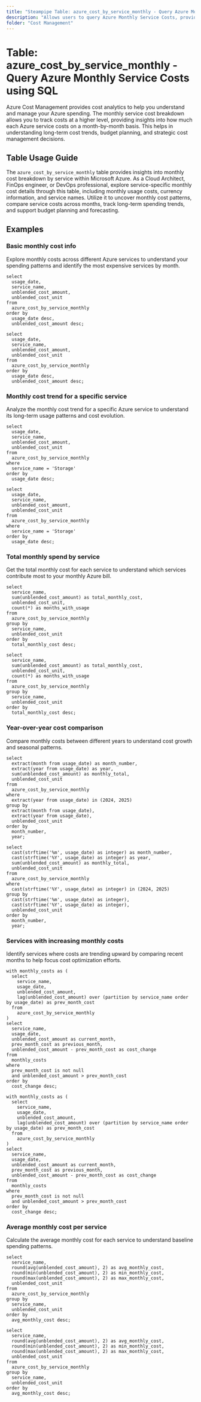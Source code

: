 ```yaml
---
title: "Steampipe Table: azure_cost_by_service_monthly - Query Azure Monthly Service Costs using SQL"
description: "Allows users to query Azure Monthly Service Costs, providing detailed cost breakdown by service on a monthly basis."
folder: "Cost Management"
---
```


# Table: azure_cost_by_service_monthly - Query Azure Monthly Service Costs using SQL

Azure Cost Management provides cost analytics to help you understand and manage your Azure spending. The monthly service cost breakdown allows you to track costs at a higher level, providing insights into how much each Azure service costs on a month-by-month basis. This helps in understanding long-term cost trends, budget planning, and strategic cost management decisions.

## Table Usage Guide

The `azure_cost_by_service_monthly` table provides insights into monthly cost breakdown by service within Microsoft Azure. As a Cloud Architect, FinOps engineer, or DevOps professional, explore service-specific monthly cost details through this table, including monthly usage costs, currency information, and service names. Utilize it to uncover monthly cost patterns, compare service costs across months, track long-term spending trends, and support budget planning and forecasting.

## Examples

### Basic monthly cost info

Explore monthly costs across different Azure services to understand your spending patterns and identify the most expensive services by month.

```sql+postgres
select
  usage_date,
  service_name,
  unblended_cost_amount,
  unblended_cost_unit
from
  azure_cost_by_service_monthly
order by
  usage_date desc,
  unblended_cost_amount desc;
```

```sql+sqlite
select
  usage_date,
  service_name,
  unblended_cost_amount,
  unblended_cost_unit
from
  azure_cost_by_service_monthly
order by
  usage_date desc,
  unblended_cost_amount desc;
```

### Monthly cost trend for a specific service

Analyze the monthly cost trend for a specific Azure service to understand its long-term usage patterns and cost evolution.

```sql+postgres
select
  usage_date,
  service_name,
  unblended_cost_amount,
  unblended_cost_unit
from
  azure_cost_by_service_monthly
where
  service_name = 'Storage'
order by
  usage_date desc;
```

```sql+sqlite
select
  usage_date,
  service_name,
  unblended_cost_amount,
  unblended_cost_unit
from
  azure_cost_by_service_monthly
where
  service_name = 'Storage'
order by
  usage_date desc;
```

### Total monthly spend by service

Get the total monthly cost for each service to understand which services contribute most to your monthly Azure bill.

```sql+postgres
select
  service_name,
  sum(unblended_cost_amount) as total_monthly_cost,
  unblended_cost_unit,
  count(*) as months_with_usage
from
  azure_cost_by_service_monthly
group by
  service_name,
  unblended_cost_unit
order by
  total_monthly_cost desc;
```

```sql+sqlite
select
  service_name,
  sum(unblended_cost_amount) as total_monthly_cost,
  unblended_cost_unit,
  count(*) as months_with_usage
from
  azure_cost_by_service_monthly
group by
  service_name,
  unblended_cost_unit
order by
  total_monthly_cost desc;
```

### Year-over-year cost comparison

Compare monthly costs between different years to understand cost growth and seasonal patterns.

```sql+postgres
select
  extract(month from usage_date) as month_number,
  extract(year from usage_date) as year,
  sum(unblended_cost_amount) as monthly_total,
  unblended_cost_unit
from
  azure_cost_by_service_monthly
where
  extract(year from usage_date) in (2024, 2025)
group by
  extract(month from usage_date),
  extract(year from usage_date),
  unblended_cost_unit
order by
  month_number,
  year;
```

```sql+sqlite
select
  cast(strftime('%m', usage_date) as integer) as month_number,
  cast(strftime('%Y', usage_date) as integer) as year,
  sum(unblended_cost_amount) as monthly_total,
  unblended_cost_unit
from
  azure_cost_by_service_monthly
where
  cast(strftime('%Y', usage_date) as integer) in (2024, 2025)
group by
  cast(strftime('%m', usage_date) as integer),
  cast(strftime('%Y', usage_date) as integer),
  unblended_cost_unit
order by
  month_number,
  year;
```

### Services with increasing monthly costs

Identify services where costs are trending upward by comparing recent months to help focus cost optimization efforts.

```sql+postgres
with monthly_costs as (
  select
    service_name,
    usage_date,
    unblended_cost_amount,
    lag(unblended_cost_amount) over (partition by service_name order by usage_date) as prev_month_cost
  from
    azure_cost_by_service_monthly
)
select
  service_name,
  usage_date,
  unblended_cost_amount as current_month,
  prev_month_cost as previous_month,
  unblended_cost_amount - prev_month_cost as cost_change
from
  monthly_costs
where
  prev_month_cost is not null
  and unblended_cost_amount > prev_month_cost
order by
  cost_change desc;
```

```sql+sqlite
with monthly_costs as (
  select
    service_name,
    usage_date,
    unblended_cost_amount,
    lag(unblended_cost_amount) over (partition by service_name order by usage_date) as prev_month_cost
  from
    azure_cost_by_service_monthly
)
select
  service_name,
  usage_date,
  unblended_cost_amount as current_month,
  prev_month_cost as previous_month,
  unblended_cost_amount - prev_month_cost as cost_change
from
  monthly_costs
where
  prev_month_cost is not null
  and unblended_cost_amount > prev_month_cost
order by
  cost_change desc;
```

### Average monthly cost per service

Calculate the average monthly cost for each service to understand baseline spending patterns.

```sql+postgres
select
  service_name,
  round(avg(unblended_cost_amount), 2) as avg_monthly_cost,
  round(min(unblended_cost_amount), 2) as min_monthly_cost,
  round(max(unblended_cost_amount), 2) as max_monthly_cost,
  unblended_cost_unit
from
  azure_cost_by_service_monthly
group by
  service_name,
  unblended_cost_unit
order by
  avg_monthly_cost desc;
```

```sql+sqlite
select
  service_name,
  round(avg(unblended_cost_amount), 2) as avg_monthly_cost,
  round(min(unblended_cost_amount), 2) as min_monthly_cost,
  round(max(unblended_cost_amount), 2) as max_monthly_cost,
  unblended_cost_unit
from
  azure_cost_by_service_monthly
group by
  service_name,
  unblended_cost_unit
order by
  avg_monthly_cost desc;
```
